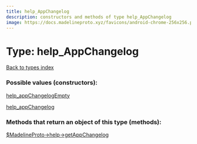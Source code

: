 ```yaml
---
title: help_AppChangelog
description: constructors and methods of type help_AppChangelog
image: https://docs.madelineproto.xyz/favicons/android-chrome-256x256.png
---
```

# Type: help\_AppChangelog  
[Back to types index](index.md)



### Possible values (constructors):

[help\_appChangelogEmpty](../constructors/help_appChangelogEmpty.md)  

[help\_appChangelog](../constructors/help_appChangelog.md)  



### Methods that return an object of this type (methods):

[$MadelineProto->help->getAppChangelog](../methods/help_getAppChangelog.md)  



